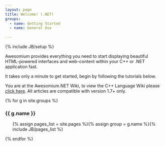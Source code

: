 ```yaml
---
layout: page
title: Welcome! (.NET)
groups:
  - name: Getting Started
  - name: General Use
  
---
```

{% include JB/setup %}

Awesomium provides everything you need to start displaying beautiful HTML-powered interfaces and web-content within your C++ or .NET application fast.

It takes only a minute to get started, begin by following the tutorials below.

You are at the <span class="highlight">Awesomium.NET</span> Wiki, to view the C++ Language Wiki please [click here](http://wiki.awesomium.com). All articles are compatible with version 1.7+ only.

{% for g in site.groups %}
### {{ g.name }}
<ul class="truncate">{% assign pages_list = site.pages %}{% assign group = g.name %}{% include JB/pages_list %}</ul>
{% endfor %}
